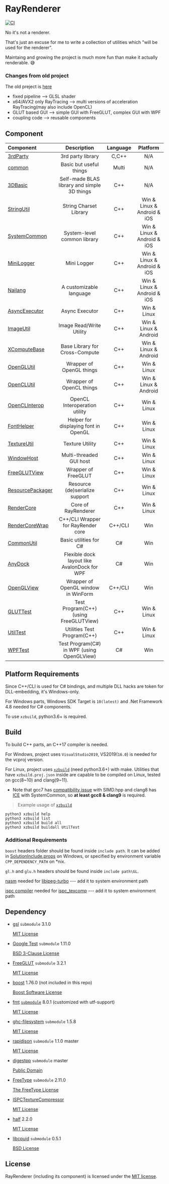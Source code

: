 # RayRenderer

[![CI](https://github.com/XZiar/RayRenderer/workflows/CI/badge.svg)](https://github.com/XZiar/RayRenderer/actions)

No it's not a renderer.

That's just an excuse for me to write a collection of utilities which "will be used for the renderer".

Maintaing and growing the project is much more fun than make it actually renderable. :sweat_smile:

### Changes from old project

The old preject is [here](https://github.com/XZiar/RayTrace)

* fixed pipeline --> GLSL shader
* x64/AVX2 only RayTracing --> multi versions of acceleration RayTracing(may also include OpenCL)
* GLUT based GUI --> simple GUI with FreeGLUT, complex GUI with WPF
* coupling code --> reusable components

## Component

| Component | Description | Language | Platform |
|:-------|:-------:|:---:|:-------:|
| [3rdParty](./3rdParty) | 3rd party library | C,C++ | N/A |
| [common](./common) | Basic but useful things | Multi | N/A |
| [3DBasic](./3DBasic) | Self-made BLAS library and simple 3D things | C++ | N/A |
| [StringUtil](./StringUtil) | String Charset Library | C++ | Win & Linux & Android & iOS |
| [SystemCommon](./SystemCommon) | System-level common library | C++ | Win & Linux & Android & iOS |
| [MiniLogger](./MiniLogger) | Mini Logger | C++ | Win & Linux & Android & iOS |
| [Nailang](./Nailang) | A customizable language | C++ | Win & Linux & Android & iOS |
| [AsyncExecutor](./AsyncExecutor) | Async Executor | C++ | Win & Linux |
| [ImageUtil](./ImageUtil) | Image Read/Write Utility | C++ | Win & Linux & Android |
| [XComputeBase](./XComputeBase) | Base Library for Cross-Compute | C++ | Win & Linux & Android |
| [OpenGLUtil](./OpenGLUtil) | Wrapper of OpenGL things | C++ | Win & Linux |
| [OpenCLUtil](./OpenCLUtil) | Wrapper of OpenCL things | C++ | Win & Linux & Android |
| [OpenCLInterop](./OpenCLInterop) | OpenCL Interoperation utility | C++ | Win & Linux |
| [FontHelper](./FontHelper) | Helper for displaying font in OpenGL | C++ | Win & Linux |
| [TextureUtil](./TextureUtil) | Texture Utility | C++ | Win & Linux |
| [WindowHost](./WindowHost) | Multi-threaded GUI host | C++ | Win & Linux |
| [FreeGLUTView](./FreeGLUTView) | Wrapper of FreeGLUT | C++ | Win & Linux |
| [ResourcePackager](./ResourcePackager) | Resource (de)serialize support | C++ | Win & Linux |
| [RenderCore](./RenderCore) | Core of RayRenderer | C++ | Win & Linux |
| [RenderCoreWrap](./RenderCoreWrap) | C++/CLI Wrapper for RayRender core | C++/CLI | Win |
| [CommonUtil](./CommonUtil) | Basic utilities for C# | C# | Win |
| [AnyDock](./AnyDock) | Flexible dock layout like AvalonDock for WPF | C# | Win |
| [OpenGLView](./OpenGLView) | Wrapper of OpenGL window in WinForm | C++/CLI | Win |
| [GLUTTest](./GLUTTest) | Test Program(C++) (using FreeGLUTView) | C++ | Win & Linux |
| [UtilTest](./Tests/UtilTest) | Utilities Test Program(C++) | C++ | Win & Linux |
| [WPFTest](./WPFTest) | Test Program(C#) in WPF (using OpenGLView) | C# | Win |

## Platform Requirements

Since C++/CLI is used for C# bindings, and multiple DLL hacks are token for DLL-embedding, it's Windows-only.

For Windows parts, Windows SDK Target is `10(latest)` and .Net Framework 4.8 needed for C# components.

To use `xzbuild`, python3.6+ is required.

## Build

To build C++ parts, an C++17 compiler is needed. 

For Windows, project uses `VisualStudio2019`, VS2019(`16.0`) is needed for the vcproj version.

For Linux, project uses [`xzbuild`](./xzbuild) (need python3.6+) with make. Utilities that have `xzbuild.proj.json` inside are capable to be compiled on Linux, tested on gcc(8~10) and clang(9~11).
* Note that gcc7 has [compatibility issue](https://github.com/XZiar/RayRenderer/runs/3111404571?check_suite_focus=true#step:9:456) with SIMD.hpp and clang8 has [ICE](https://github.com/XZiar/RayRenderer/runs/3111404672#step:9:443) with SystemCommon, so **at least gcc8 & clang9** is required. 

> Example usage of [`xzbuild`](./xzbuild)

```shell
python3 xzbuild help
python3 xzbuild list
python3 xzbuild build all
python3 xzbuild buildall UtilTest
```

### Additional Requirements

`boost` headers folder should be found inside `include path`. It can be added in [SolutionInclude.props](./SolutionInclude.props) on Windows, or specified by environment variable `CPP_DEPENDENCY_PATH` on *nix.

`gl.h` and `glu.h` headers should be found inside `include path\GL`.

[nasm](https://www.nasm.us/) needed for [libjpeg-turbo](./3rdParty/libjpeg-turbo) --- add it to system environment path

[ispc compiler](https://ispc.github.io/downloads.html) needed for [ispc_texcomp](./3rdParty/ispc_texcomp) --- add it to system environment path

## Dependency

* [gsl](https://github.com/microsoft/GSL) `submodule` 3.1.0
  
  [MIT License](./3rdParty/gsl/LICENSE)

* [Google Test](https://github.com/google/googletest) `submodule` 1.11.0

  [BSD 3-Clause License](https://github.com/google/googletest/blob/master/LICENSE)

* [FreeGLUT](http://freeglut.sourceforge.net) `submodule` 3.2.1

  [MIT License](./3rdParty/freeglut/license.txt)

* [boost](http://www.boost.org/)  1.76.0 (not included in this repo)

  [Boost Software License](./License/boost.txt)

* [fmt](https://fmt.dev/) [`submodule`](https://github.com/XZiar/fmt) 8.0.1 (customized with utf-support)

  [MIT License](https://github.com/XZiar/fmt/blob/master/LICENSE.rst)

* [ghc-filesystem](https://github.com/gulrak/filesystem) `submodule` 1.5.8

  [MIT License](https://github.com/gulrak/filesystem/blob/master/LICENSE)

* [rapidjson](http://rapidjson.org/) `submodule` 1.1.0 master

  [MIT License](https://github.com/Tencent/rapidjson/blob/master/license.txt)

* [digestpp](https://github.com/kerukuro/digestpp) `submodule` master
  
  [Public Domain](https://github.com/kerukuro/digestpp/blob/master/LICENSE)

* [FreeType](https://www.freetype.org/) `submodule` 2.11.0

  [The FreeType License](./3rdParty/FreeType/LICENSE.TXT)

* [ISPCTextureCompressor](https://github.com/GameTechDev/ISPCTextureCompressor)
  
  [MIT License](./3rdParty/ispc_texcomp/license.txt)

* [half](http://half.sourceforge.net/) 2.2.0
  
  [MIT License](./3rdParty/half/LICENSE.txt)

* [libcpuid](http://libcpuid.sourceforge.net/) `submodule` 0.5.1

  [BSD License](./3rdParty/cpuid/COPYING)

## License

RayRenderer (including its component) is licensed under the [MIT license](License.txt).
